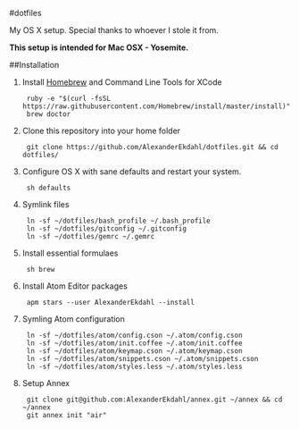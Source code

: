 #dotfiles

My OS X setup. Special thanks to whoever I stole it from.

**This setup is intended for Mac OSX - Yosemite.**

##Installation

1. Install [Homebrew](http://mxcl.github.com/homebrew/) and Command Line Tools for XCode

        ruby -e "$(curl -fsSL https://raw.githubusercontent.com/Homebrew/install/master/install)"
        brew doctor

1. Clone this repository into your home folder

        git clone https://github.com/AlexanderEkdahl/dotfiles.git && cd dotfiles/

1. Configure OS X with sane defaults and restart your system.

        sh defaults

1. Symlink files

        ln -sf ~/dotfiles/bash_profile ~/.bash_profile
        ln -sf ~/dotfiles/gitconfig ~/.gitconfig
        ln -sf ~/dotfiles/gemrc ~/.gemrc

1. Install essential formulaes

        sh brew

1. Install Atom Editor packages

        apm stars --user AlexanderEkdahl --install

1. Symling Atom configuration

        ln -sf ~/dotfiles/atom/config.cson ~/.atom/config.cson
        ln -sf ~/dotfiles/atom/init.coffee ~/.atom/init.coffee
        ln -sf ~/dotfiles/atom/keymap.cson ~/.atom/keymap.cson
        ln -sf ~/dotfiles/atom/snippets.cson ~/.atom/snippets.cson
        ln -sf ~/dotfiles/atom/styles.less ~/.atom/styles.less

1. Setup Annex

        git clone git@github.com:AlexanderEkdahl/annex.git ~/annex && cd ~/annex
        git annex init "air"
